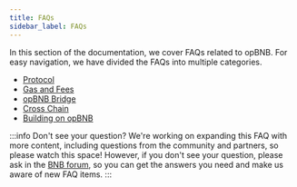 ```yaml
---
title: FAQs
sidebar_label: FAQs
---
```


In this section of the documentation, we cover FAQs related to opBNB. For easy navigation, we have divided the FAQs into multiple categories.

* [Protocol](protocol-faqs.md)
* [Gas and Fees](gas-and-fees-faqs.md)
* [opBNB Bridge](opbnb-bridge-faqs.md)
* [Cross Chain](cross-chain-faqs.md)
* [Building on opBNB](build-on-opbnb-faqs.md)

:::info Don't see your question?
We're working on expanding this FAQ with more content, including questions from the community and partners, so please watch this space! However, if you don't see your question, please ask in the [BNB forum](https://forum.bnbchain.org/), so you can get the answers you need and make us aware of new FAQ items.
:::